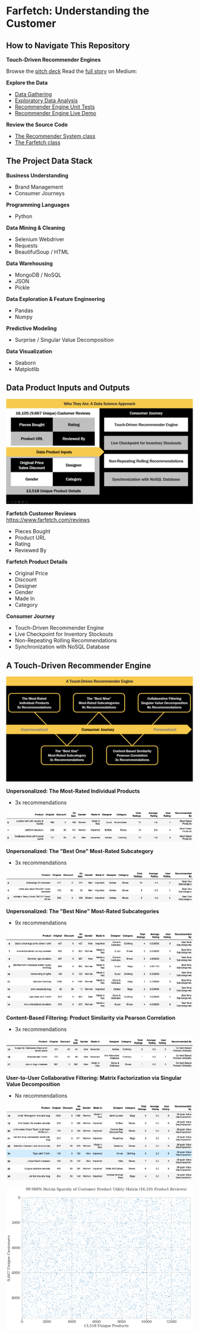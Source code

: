 # Farfetch: Understanding the Customer

## How to Navigate This Repository

**Touch-Driven Recommender Engines**

Browse the [pitch deck](/blob/master/Farfetch_Understanding_the_Customer.pdf)
Read the [full story](https://medium.com/@adam.c.dick/touch-driven-recommender-engines-85b6c722a7d9) on Medium:

**Explore the Data**

* [Data Gathering](/blob/master/Source/01_Data_Gathering.ipynb)
* [Exploratory Data Analysis](/blob/master/Source/02_Exploratory_Data_Analysis.ipynb)
* [Recommender Engine Unit Tests](/blob/master/Source/03_Recommender_Systems.ipynb)
* [Recommender Engine Live Demo](/blob/master/Source/04_Live_Demo.ipynb)

**Review the Source Code**

* [The Recommender System class](/blob/master/Source/recommender.py)
* [The Farfetch class](/blob/master/Source/farfetch.py)

## The Project Data Stack

**Business Understanding**
* Brand Management
* Consumer Journeys

**Programming Languages**
* Python

**Data Mining & Cleaning**
* Selenium Webdriver
* Requests
* BeautifulSoup / HTML

**Data Warehousing**
* MongoDB / NoSQL
* JSON
* Pickle

**Data Exploration & Feature Engineering**
* Pandas
* Numpy

**Predictive Modeling**
* Surprise / Singular Value Decomposition

**Data Visualization**
* Seaborn
* Matplotlib

## Data Product Inputs and Outputs

![Understanding the Customer: Who They Are](/Plots/Who_They_Are.png)

**Farfetch Customer Reviews**<br>
https://www.farfetch.com/reviews

* Pieces Bought
* Product URL
* Rating
* Reviewed By

**Farfetch Product Details**
* Original Price
* Discount
* Designer
* Gender
* Made In
* Category

**Consumer Journey**
* Touch-Driven Recommender Engine
* Live Checkpoint for Inventory Stockouts
* Non-Repeating Rolling Recommendations
* Synchronization with NoSQL Database

## A Touch-Driven Recommender Engine

![Touch-Driven Recommender Engines](/Plots/Touch_Driven_Recommender_Engines.png)

**Unpersonalized: The Most-Rated Individual Products**
* 3x recommendations

![The Most-Rated Individual Products](/Plots/The_Most_Rated_Individual_Products.png)

**Unpersonalized: The "Best One" Most-Rated Subcategory**
* 3x recommendations

![The Best One Most-Rated Subcategory](/Plots/The_Best_One_Most_Rated_Subcategory.png)

**Unpersonalized: The "Best Nine" Most-Rated Subcategories**
* 9x recommendations

![The Best Nine Most-Rated Subcategories](/Plots/The_Best_Nine_Most_Rated_Subcategories.png)

**Content-Based Filtering: Product Similarity via Pearson Correlation**
* 3x recommendations

![Content-Based Similarity: Pearson Correlation](/Plots/Content_Based_Similarity_Pearson_Correlation.png)

**User-to-User Collaborative Filtering: Matrix Factorization via Singular Value Decomposition**
* Nx recommendations

![Collaborative Filtering: Singular Value Decomposition](/Plots/Collaborative_Filtering_SVD.png)

![Collaborative Filtering: Customer-Product Utility Matrix](/Plots/Customer_Product_Utility_Matrix.png)
